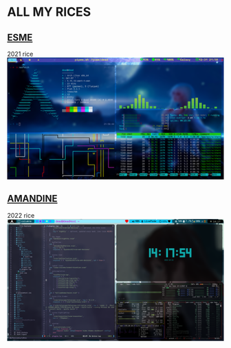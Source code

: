 # ALL MY RICES

## [ESME](https://github.com/EthanRodrigo/dotfiles/tree/main/Esme)
2021 rice
<img src="https://github.com/EthanRodrigo/dotfiles/blob/main/Esme/screenshots/neofetchCavaTop.png">

## [AMANDINE](https://github.com/EthanRodrigo/dotfiles/tree/main/Amandine)
2022 rice
<img src="https://github.com/EthanRodrigo/dotfiles/blob/main/Amandine/Assets/nvim.png">

